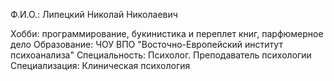 Ф.И.О.: Липецкий Николай Николаевич

Хобби: программирование, букинистика и переплет книг, парфюмерное дело
Образование: ЧОУ ВПО "Восточно-Европейский институт психоанализа"
Специальность: Психолог. Преподаватель психологии
Специализация: Клиническая психология